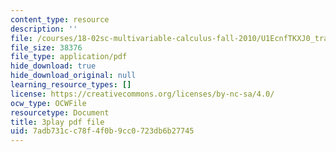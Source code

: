 ```yaml
---
content_type: resource
description: ''
file: /courses/18-02sc-multivariable-calculus-fall-2010/U1EcnfTKXJ0_transcript.pdf
file_size: 38376
file_type: application/pdf
hide_download: true
hide_download_original: null
learning_resource_types: []
license: https://creativecommons.org/licenses/by-nc-sa/4.0/
ocw_type: OCWFile
resourcetype: Document
title: 3play pdf file
uid: 7adb731c-c78f-4f0b-9cc0-723db6b27745
---
```

